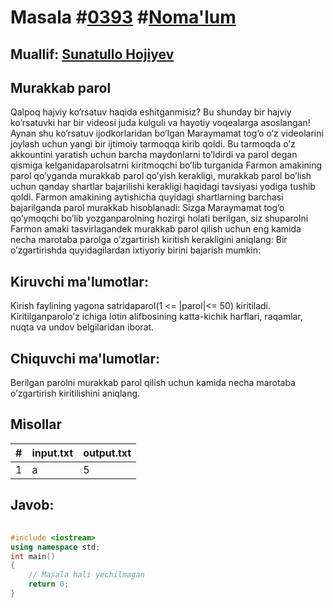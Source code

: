 
<h1>Masala #<a href="https://robocontest.uz/tasks/0393">0393</a> #<a href="https://robocontest.uz/tasks?category=1">Noma'lum</a></h1>
<h2> Muallif: <a href="https://robocontest.uz/profile/sunnat">Sunatullo Hojiyev</a></h2>
<h2>Murakkab parol</h2>
<p>Qalpoq hajviy ko’rsatuv haqida eshitganmisiz? Bu shunday bir hajviy ko’rsatuvki har bir videosi juda kulguli va hayotiy voqealarga asoslangan! Aynan shu ko’rsatuv ijodkorlaridan bo’lgan Maraymamat tog’o o’z videolarini joylash uchun yangi bir ijtimoiy tarmoqqa kirib qoldi. Bu tarmoqda o’z akkountini yaratish uchun barcha maydonlarni to’ldirdi va parol degan qismiga kelganidaparolsatrni kiritmoqchi bo’lib turganida Farmon amakining parol qo’yganda murakkab parol qo’yish kerakligi, murakkab parol bo’lish uchun qanday shartlar bajarilishi kerakligi haqidagi tavsiyasi yodiga tushib qoldi. Farmon amakining aytishicha quyidagi shartlarning barchasi bajarilganda parol murakkab hisoblanadi:
Sizga Maraymamat tog’o qo’ymoqchi bo’lib yozganparolning hozirgi holati berilgan, siz shuparolni Farmon amaki tasvirlagandek murakkab parol qilish uchun eng kamida necha marotaba parolga o’zgartirish kiritish kerakligini aniqlang:
Bir o’zgartirishda quyidagilardan ixtiyoriy birini bajarish mumkin:</p>
<h2>Kiruvchi ma'lumotlar:</h2>
<p>Kirish faylining yagona satridaparol(1 <= |parol|<= 50) kiritiladi. Kiritilganparolo’z ichiga lotin alifbosining katta-kichik harflari, raqamlar, nuqta va undov belgilaridan iborat.</p>
<h2>Chiquvchi ma'lumotlar:</h2>
<p>Berilgan parolni murakkab parol qilish uchun kamida necha marotaba o’zgartirish kiritilishini aniqlang.</p>
<h2>Misollar</h2>
<table>
    <thead>
        <tr>
            <th>#</th>
            <th>input.txt</th>
            <th>output.txt</th>
        </tr>
    </thead>
    <tbody>
            <tr>
                <td>1</td>
                <td>a</td>
                <td>5</td>
            </tr>
    </tbody>
    </table>
    
<h2>Javob:</h2>

######
```cpp
#include <iostream>
using namespace std;
int main()
{
    // Masala hali yechilmagan
    return 0;
}
```
